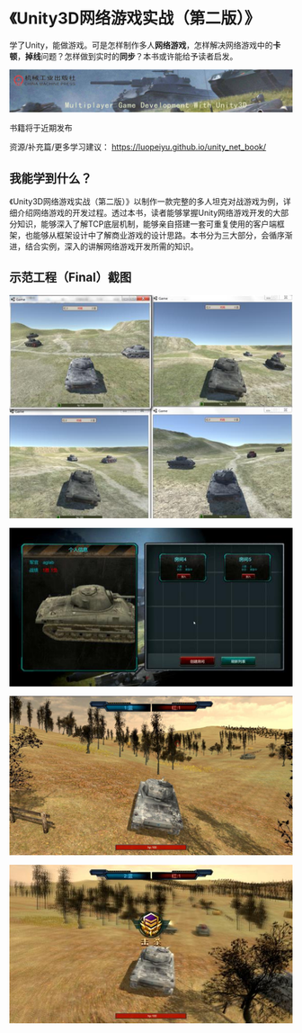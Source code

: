 # 《Unity3D网络游戏实战（第二版）》

学了Unity，能做游戏。可是怎样制作多人**网络游戏**，怎样解决网络游戏中的**卡顿**，**掉线**问题？怎样做到实时的**同步**？本书或许能给予读者启发。

![封面](docs/img/banner.jpg)

书籍将于近期发布

资源/补充篇/更多学习建议：
https://luopeiyu.github.io/unity_net_book/


## 我能学到什么？

《Unity3D网络游戏实战（第二版）》以制作一款完整的多人坦克对战游戏为例，详细介绍网络游戏的开发过程。透过本书，读者能够掌握Unity网络游戏开发的大部分知识，能够深入了解TCP底层机制，能够亲自搭建一套可重复使用的客户端框架，也能够从框架设计中了解商业游戏的设计思路。本书分为三大部分，会循序渐进，结合实例，深入的讲解网络游戏开发所需的知识。

## 示范工程（Final）截图

![pic1.jpg](docs/img/pic1.jpg)

![pic2.jpg](docs/img/pic2.jpg)

![pic3.jpg](docs/img/pic3.jpg)

![pic4.jpg](docs/img/pic4.jpg)



